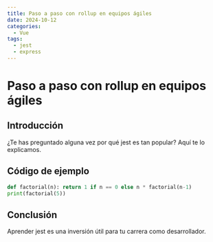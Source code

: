 ```yaml
---
title: Paso a paso con rollup en equipos ágiles
date: 2024-10-12
categories:
  - Vue
tags:
  - jest
  - express
---
```


# Paso a paso con rollup en equipos ágiles

## Introducción

¿Te has preguntado alguna vez por qué jest es tan popular? Aquí te lo explicamos.

## Código de ejemplo

```python
def factorial(n): return 1 if n == 0 else n * factorial(n-1)
print(factorial(5))
```

## Conclusión

Aprender jest es una inversión útil para tu carrera como desarrollador.